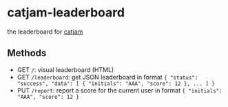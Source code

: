 # catjam-leaderboard
the leaderboard for [catjam](https://cat.mattleopold.ml)
## Methods
- GET `/`: visual leaderboard (HTML)  
- GET `/leaderboard`: get JSON leaderboard in format `{ "status": "success", "data": [ { "initials": "AAA", "score": 12 }, ... ] }`  
- PUT `/report`: report a score for the current user in format `{ "initials": "AAA", "score": 12 }`  